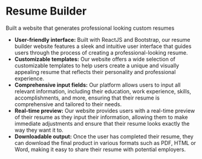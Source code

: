 # Resume Builder 
Built a website that generates professional looking custom resumes

- **User-friendly interface:** Built with ReactJS and Bootstrap, our resume builder website features a sleek and intuitive user interface that guides users through the process of creating a professional-looking resume.
- **Customizable templates:** Our website offers a wide selection of customizable templates to help users create a unique and visually appealing resume that reflects their personality and professional experience.
- **Comprehensive input fields:** Our platform allows users to input all relevant information, including their education, work experience, skills, accomplishments, and more, ensuring that their resume is comprehensive and tailored to their needs.
- **Real-time preview:** Our website provides users with a real-time preview of their resume as they input their information, allowing them to make immediate adjustments and ensure that their resume looks exactly the way they want it to.
- **Downloadable output:** Once the user has completed their resume, they can download the final product in various formats such as PDF, HTML or Word, making it easy to share their resume with potential employers.
